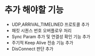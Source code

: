 # 추가 해야할 기능

- UDP,ARRIVAL,TIMELINED 프로토콜 추가
- 패킷 시퀀스 번호 오버플로우 처리
- Sync Param 추가 및 연결성 확인 기능 추가
- 주기적 Keep Alive 전송 기능 추가
- DisConnect 판단 추가